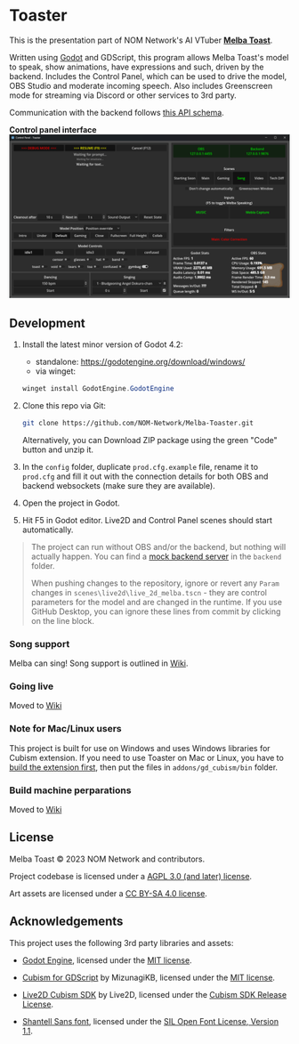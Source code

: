 # Toaster

This is the presentation part of NOM Network's AI VTuber **[Melba Toast](https://www.twitch.tv/melbathetoast/)**.

Written using [Godot](https://godotengine.org/) and GDScript, this program allows Melba Toast's model to speak, show animations, have expressions and such, driven by the backend. Includes the Control Panel, which can be used to drive the model, OBS Studio and moderate incoming speech. Also includes Greenscreen mode for streaming via Discord or other services to 3rd party.

Communication with the backend follows [this API schema](API_SCHEMA.md).

**Control panel interface**
![Interface](readme_assets/interface.png?1)

## Development

1. Install the latest minor version of Godot 4.2:

    - standalone: <https://godotengine.org/download/windows/>
    - via winget:

    ```powershell
    winget install GodotEngine.GodotEngine
    ```

2. Clone this repo via Git:

    ```bash
    git clone https://github.com/NOM-Network/Melba-Toaster.git
    ```

    Alternatively, you can Download ZIP package using the green "Code" button and unzip it.

3. In the `config` folder, duplicate `prod.cfg.example` file, rename it to `prod.cfg` and fill it out with the connection details for both OBS and backend websockets (make sure they are available).

4. Open the project in Godot.

5. Hit F5 in Godot editor. Live2D and Control Panel scenes should start automatically.

> The project can run without OBS and/or the backend, but nothing will actually happen. You can find a [mock backend server](backend/README.md) in the `backend` folder.
>
> When pushing changes to the repository, ignore or revert any `Param` changes in `scenes\live2d\live_2d_melba.tscn` - they are control parameters for the model and are changed in the runtime. If you use GitHub Desktop, you can ignore these lines from commit by clicking on the line block.

### Song support

Melba can sing! Song support is outlined in [Wiki](https://github.com/NOM-Network/Melba-Toaster/wiki/Song-support).

### Going live

Moved to [Wiki](https://github.com/NOM-Network/Melba-Toaster/wiki/Going-live)

### Note for Mac/Linux users

This project is built for use on Windows and uses Windows libraries for Cubism extension. If you need to use Toaster on Mac or Linux, you have to [build the extension first](https://github.com/MizunagiKB/gd_cubism/blob/main/docs/BUILD.en.adoc), then put the files in `addons/gd_cubism/bin` folder.

### Build machine perparations

Moved to [Wiki](https://github.com/NOM-Network/Melba-Toaster/wiki/Build-machine-perparations)

## License

Melba Toast © 2023 NOM Network and contributors.

Project codebase is licensed under a [AGPL 3.0 (and later) license](LICENSE.md).

Art assets are licensed under a [CC BY-SA 4.0 license](LICENSE-ASSETS.md).

## Acknowledgements

This project uses the following 3rd party libraries and assets:

- [Godot Engine](https://godotengine.org), licensed under the [MIT license](https://godotengine.org/license).

- [Cubism for GDScript](https://github.com/MizunagiKB/gd_cubism) by MizunagiKB, licensed under the [MIT license](https://github.com/MizunagiKB/gd_cubism?tab=License-1-ov-file#gdcubism).

- [Live2D Cubism SDK](https://github.com/Live2D/CubismNativeFramework) by Live2D, licensed under the [Cubism SDK Release License](https://www.live2d.com/en/sdk/license).

- [Shantell Sans font](https://shantellsans.com), licensed under the [SIL Open Font License, Version 1.1](https://github.com/arrowtype/shantell-sans/blob/main/OFL.txt).
